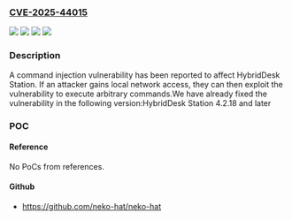 ### [CVE-2025-44015](https://cve.mitre.org/cgi-bin/cvename.cgi?name=CVE-2025-44015)
![](https://img.shields.io/static/v1?label=Product&message=HybridDesk%20Station&color=blue)
![](https://img.shields.io/static/v1?label=Version&message=4.2.x%20&color=brightgreen)
![](https://img.shields.io/static/v1?label=Vulnerability&message=CWE-77&color=brightgreen)
![](https://img.shields.io/static/v1?label=Vulnerability&message=CWE-78&color=brightgreen)

### Description

A command injection vulnerability has been reported to affect HybridDesk Station. If an attacker gains local network access, they can then exploit the vulnerability to execute arbitrary commands.We have already fixed the vulnerability in the following version:HybridDesk Station 4.2.18 and later

### POC

#### Reference
No PoCs from references.

#### Github
- https://github.com/neko-hat/neko-hat

